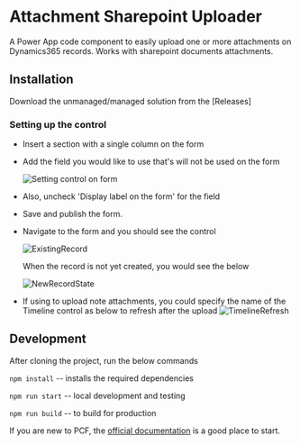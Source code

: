 # Attachment Sharepoint Uploader

A Power App code component to easily upload one or more attachments on Dynamics365 records. Works with sharepoint documents attachments.

## Installation

Download the unmanaged/managed solution from the [Releases]

### Setting up the control

- Insert a section with a single column on the form

- Add the field you would like to use that's will not be used on the form

  ![Setting control on form](https://ramarao.blob.core.windows.net/attachmentuploader/SettingControlOnForm.jpg)

- Also, uncheck 'Display label on the form' for the field

- Save and publish the form.

- Navigate to the form and you should see the control

  ![ExistingRecord](https://ramarao.blob.core.windows.net/attachmentuploader/ExistingRecordState.jpg)

  When the record is not yet created, you would see the below

  ![NewRecordState](https://ramarao.blob.core.windows.net/attachmentuploader/NewRecordState.jpg)

- If using to upload note attachments, you could specify the name of the Timeline control as below to refresh after the upload
  ![TimelineRefresh](https://ramarao.blob.core.windows.net/attachmentuploader/TimelineControlRefresh.jpg)

## Development

After cloning the project, run the below commands

`npm install` -- installs the required dependencies

`npm run start` -- local development and testing

`npm run build` -- to build for production

If you are new to PCF, the [official documentation](https://docs.microsoft.com/en-us/powerapps/developer/component-framework/implementing-controls-using-typescript) is a good place to start.
